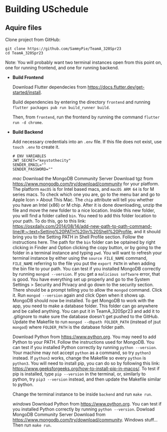 # Building USchedule

## Aquire files

Clone project from GitHub:

```
git clone https://github.com/SammyPie/TeamA_320Spr23
cd TeamA_320Spr23
```
  
Note: You will probably want two terminal instances open from this point on, one for running frontend, and one for running backend.

- **Build Frontend**

  Download Flutter dependecies from https://docs.flutter.dev/get-started/install.

  Build dependencies by entering the directory `frontend` and running `flutter packages pub run build_runner build`.
  
  Then, from `frontend`, run the frontend by running the command `flutter run -d chrome`.

- **Build Backend**

  Add necessary credentials into an `.env` file.
  If this file does not exist, use `touch .env` to create it.

  ```
  # ENV VARIABLES
  JWT_SECRET="keystothecity"
  SENDER_EMAIL=""
  SENDER_PASSWORD=""
  ```

  *mac*
    Download the MongoDB Community Server Download tgz from https://www.mongodb.com/try/download/community for your platform. The platform `macOS` is for Intel based macs, and `macOS ARM 64` is for M series macs. To check which one you are, go to the menu bar and go to Apple Icon > About This Mac. The `chip` attribute will tell you whether you have an Intel (x86) or M chip.
    After it is done downloading, unzip the file and move the new folder to a nice location.
    Inside this new folder, you will find a folder called `bin`. You need to add this folder location to your path. To do this, go to this link: https://osxdaily.com/2014/08/14/add-new-path-to-path-command-line/#:~:text=Setting%20PATH%20in%20Shell%20Profile, and it should bring you to the Setting PATH in Shell Profile section. Follow the instructions here. The path for the `bin` folder can be optained by right clicking in Finder and Option clicking the copy button, or by going to the folder in a terminal instance and typing `pwd`.
      You will want to refresh your terminal instance by either using the `source FILE_NAME` command, `FILE_NAME` referring to the file you put the `export PATH` in when adding the bin file to your path.
    You can test if you installed MongoDB correctly by running `mongod --version`.
      If you get a `malicious software` error, that is good. You have everything set up properly and go to the System Settings > Security and Privacy and go down to the security section. There should be a prompt telling you to allow the `mongod` command. Click it. Run `mongod --version` again and click Open when it shows up.
    MongoDB should now be installed.
    To get MongoDB to work with the app, you need to make a database folder. This folder can go anywhere and be called anything. You can put it in TeamA_320Spr23 and add it to .gitignore to make sure the database doesn't get pushed to the GitHub.
    Update the Makefile to run `mongod --dbpath FOLDER_PATH` (instead of jsut `mongod`) where `FOLDER_PATH` is the database folder path.
    
    Download Python from https://www.python.org.
      You may need to add Python to your PATH. Follow the instructions used for MongoDB.
    You can test if you installed Python correctly by running `python --version`. Your machine may not accept `python` as a command, so try `python3` instead. If `python3` works, change the Makefile so every `python` is `python3`.
    You will need to install pip, you can do so by following this link: https://www.geeksforgeeks.org/how-to-install-pip-in-macos/.
    To test if pip is installed, type `pip --version` in the terminal, or, similarly to python, try `pip3 --version` instead, and then update the Makefile similar to python.

    Change the terminal instance to be inside `backend` and run `make run`.

  *windows*
    Download Python from https://www.python.org. You can test if you installed Python correctly by running `python --version`.
    Dowload MongoDB Community Server Download from https://www.mongodb.com/try/download/community.
    Windows stuff...
    Then run `make run`.
